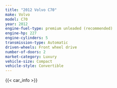 ```yaml
---
title: "2012 Volvo C70"
make: Volvo
model: C70
year: 2012
engine-fuel-type: premium unleaded (recommended)
engine-hp: 227
engine-cylinders: 5
transmission-type: Automatic
driven-wheels: Front wheel drive
number-of-doors: 2
market-category: Luxury
vehicle-size: Compact
vehicle-style: Convertible
---
```


{{< car_info >}}
